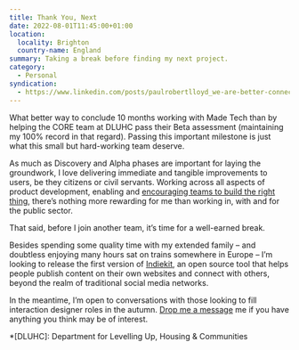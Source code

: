 ```yaml
---
title: Thank You, Next
date: 2022-08-01T11:45:00+01:00
location:
  locality: Brighton
  country-name: England
summary: Taking a break before finding my next project.
category:
  - Personal
syndication:
  - https://www.linkedin.com/posts/paulrobertlloyd_we-are-better-connected-activity-6959821557200211968-nSiG
---
```


What better way to conclude 10 months working with Made Tech than by helping the CORE team at DLUHC pass their Beta assessment (maintaining my 100% record in that regard). Passing this important milestone is just what this small but hard-working team deserve.

As much as Discovery and Alpha phases are important for laying the groundwork, I love delivering immediate and tangible improvements to users, be they citizens or civil servants. Working across all aspects of product development, enabling and [encouraging teams to build the right thing][1], there’s nothing more rewarding for me than working in, with and for the public sector.

That said, before I join another team, it’s time for a well-earned break.

Besides spending some quality time with my extended family – and doubtless enjoying many hours sat on trains somewhere in Europe – I’m looking to release the first version of [Indiekit][2], an open source tool that helps people publish content on their own websites and connect with others, beyond the realm of traditional social media networks.

In the meantime, I’m open to conversations with those looking to fill interaction designer roles in the autumn. [Drop me a message][3] me if you have anything you think may be of interest.

*[DLUHC]: Department for Levelling Up, Housing & Communities

[1]: /notes/1659000455/
[2]: https://getindiekit.com
[3]: /contact
